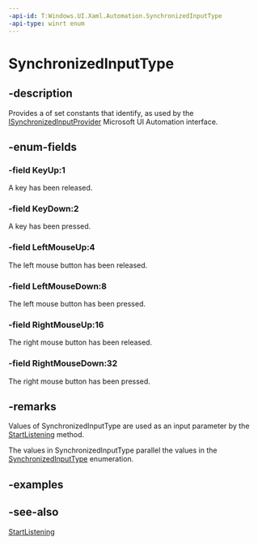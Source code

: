 ```yaml
---
-api-id: T:Windows.UI.Xaml.Automation.SynchronizedInputType
-api-type: winrt enum
---
```


<!-- Enumeration syntax
public enum Windows.UI.Xaml.Automation.SynchronizedInputType : int
-->

# SynchronizedInputType


## -description
Provides a of set constants that identify, as used by the [ISynchronizedInputProvider](/windows/desktop/api/uiautomationcore/nn-uiautomationcore-isynchronizedinputprovider)  Microsoft UI Automation interface.




## -enum-fields
### -field KeyUp:1
A key has been released.

### -field KeyDown:2
A key has been pressed.

### -field LeftMouseUp:4
The left mouse button has been released.

### -field LeftMouseDown:8
The left mouse button has been pressed.

### -field RightMouseUp:16
The right mouse button has been released.

### -field RightMouseDown:32
The right mouse button has been pressed.


## -remarks
Values of SynchronizedInputType are used as an input parameter by the [StartListening](../windows.ui.xaml.automation.provider/isynchronizedinputprovider_startlistening_125371983.md) method.

The values in SynchronizedInputType parallel the values in the [SynchronizedInputType](/windows/desktop/api/uiautomationcore/ne-uiautomationcore-synchronizedinputtype) enumeration.


## -examples


## -see-also
[StartListening](../windows.ui.xaml.automation.provider/isynchronizedinputprovider_startlistening_125371983.md)
